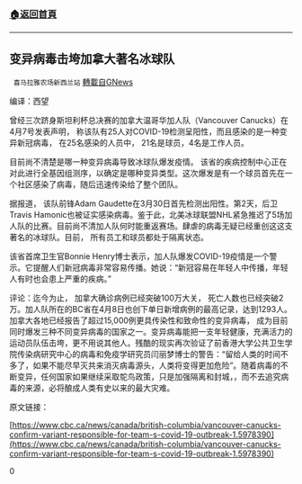 ###  [:house:返回首頁](https://github.com/ourhimalayas/txt)
---

## 变异病毒击垮加拿大著名冰球队
` 喜马拉雅农场新西兰站` [轉載自GNews](https://gnews.org/zh-hans/1071788/)

编译：西望

曾经三次跻身斯坦利杯总决赛的加拿大温哥华加人队（Vancouver Canucks）在4月7号发表声明， 称该队有25人对COVID-19检测呈阳性，而且感染的是一种变异新冠病毒， 在25名感染的人员中， 21名是球员，4名是工作人员。

目前尚不清楚是哪一种变异病毒导致冰球队爆发疫情。 该省的疾病控制中心正在对此进行全基因组测序，以确定是哪种变异类型。这次爆发是有一个球员首先在一个社区感染了病毒，随后迅速传染给了整个团队。

据报道， 该队前锋Adam Gaudette在3月30日首先检测出阳性。第2天，后卫 Travis Hamonic也被证实感染病毒。鉴于此，北美冰球联盟NHL紧急推迟了5场加人队的比赛。目前尚不清加人队何时能重返赛场。肆虐的病毒无疑已经重创这这支著名的冰球队。目前， 所有员工和球员都处于隔离状态。

该省首席卫生官Bonnie Henry博士表示，加人队爆发COVID-19疫情是一个警示。它提醒人们新冠病毒非常容易传播。她说：“新冠容易在年轻人中传播，年轻人有时也会患上严重的疾病。”

评论：迄今为止， 加拿大确诊病例已经突破100万大关， 死亡人数也已经突破2万。加人队所在的BC省在4月8日也创下单日新增病例的最高记录，达到1293人。加拿大各地已经报告了超过15,000例更具传染性和致命性的变异病毒， 成为目前同时爆发三种不同变异病毒的国家之一。变异病毒能把一支年轻健康，充满活力的运动员队伍击垮，更不用说其他人。残酷的现实再次验证了前香港大学公共卫生学院传染病研究中心的病毒和免疫学研究员闫丽梦博士的警告：“留给人类的时间不多了，如果不能尽早灭共来消灭病毒源头，人类将变得更加危险”。随着病毒的不断变异，任何国家如果继续采取鸵鸟政策，只是加强隔离和封城，，而不去追究病毒的来源，必将酿成人类有史以来的最大灾难。

原文链接：

[https://www.cbc.ca/news/canada/british-columbia/vancouver-canucks-confirm-variant-responsible-for-team-s-covid-19-outbreak-1.5978390](https://www.cbc.ca/news/canada/british-columbia/vancouver-canucks-confirm-variant-responsible-for-team-s-covid-19-outbreak-1.5978390)



0
